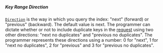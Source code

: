 ##### Key Range Direction

[`Direction`](http://www.w3.org/TR/IndexedDB/#dfn-direction) is the way in which you query the index: "next" (forward) or "previous" (backward). The default value is next. The programmer can dictate whether or not to include duplicate keys in the [request](http://www.w3.org/TR/IndexedDB/#idl-def-IDBCursor) using two other directions: "next no duplicates" and "previous no duplicates". The programmer represents these directions using a number: 0 for "next", 1 for "next no duplicates", 2 for "previous" and 3 for "previous no duplicates".